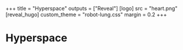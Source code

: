 +++
title = "Hyperspace"
outputs = ["Reveal"]
[logo]
src = "heart.png"
[reveal_hugo]
custom_theme = "robot-lung.css"
margin = 0.2
+++

# Hyperspace

